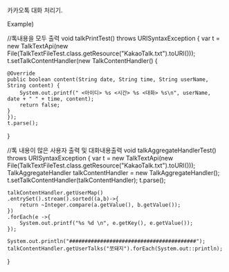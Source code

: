 카카오톡 대화 처리기.

Example)




  //톡내용을 모두 출력
void talkPrintTest() throws URISyntaxException {
	var t = new TalkTextApi(new File(TalkTextFileTest.class.getResource("KakaoTalk.txt").toURI()));
	t.setTalkContentHandler(new TalkContentHandler() {

	@Override
	public boolean content(String date, String time, String userName, String content) {
		System.out.printf(" <아이디> %s <시간> %s <대화> %s\n", userName, date + " " + time, content);
		return false;
	}
	});
	t.parse();
}

//톡 내용이 많은 사용자 출력 및 대화내용출력
void talkAggregateHandlerTest() throws URISyntaxException {
	var t = new TalkTextApi(new File(TalkTextFileTest.class.getResource("KakaoTalk.txt").toURI()));
	TalkAggregateHandler talkContentHandler = new TalkAggregateHandler();
	t.setTalkContentHandler(talkContentHandler);
	t.parse();

	talkContentHandler.getUserMap()
	.entrySet().stream().sorted((a,b)->{
		return ~Integer.compare(a.getValue(), b.getValue());
	})
	.forEach(e ->{
		System.out.printf("%s %d \n", e.getKey(), e.getValue());
	});

	System.out.println("#########################################");
	talkContentHandler.getUserTalks("쪼돼지").forEach(System.out::println);
}
